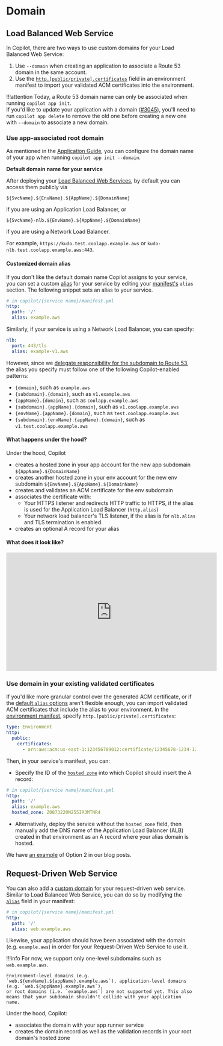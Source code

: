 # Domain

## Load Balanced Web Service
In Copilot, there are two ways to use custom domains for your Load Balanced Web Service:

1. Use `--domain` when creating an application to associate a Route 53 domain in the same account.
2. Use the [`http.[public/private].certificates`](../manifest/environment.en.md#http-public-certificates) field in an environment manifest to import your validated ACM certificates into the environment.

!!!attention
    Today, a Route 53 domain name can only be associated when running `copilot app init`.  
    If you'd like to update your application with a domain ([#3045](https://github.com/aws/copilot-cli/issues/3045)),
    you'll need to run `copilot app delete` to remove the old one before creating a new one with `--domain` to associate a new domain.

### Use app-associated root domain

As mentioned in the [Application Guide](../concepts/applications.en.md#additional-app-configurations), you can configure the domain name of your app when running `copilot app init --domain`.

**Default domain name for your service**

After deploying your [Load Balanced Web Services](../concepts/services.en.md#load-balanced-web-service), by default you can access them publicly via

```
${SvcName}.${EnvName}.${AppName}.${DomainName}
```

if you are using an Application Load Balancer, or

```
${SvcName}-nlb.${EnvName}.${AppName}.${DomainName}
```

if you are using a Network Load Balancer.

For example, `https://kudo.test.coolapp.example.aws` or `kudo-nlb.test.coolapp.example.aws:443`.

#### Customized domain alias

If you don't like the default domain name Copilot assigns to your service, you can set a custom [alias](https://docs.aws.amazon.com/Route53/latest/DeveloperGuide/resource-record-sets-choosing-alias-non-alias.html) for your service by editing your [manifest's](../manifest/lb-web-service.en.md#http-alias) `alias` section.
The following snippet sets an alias to your service.

``` yaml
# in copilot/{service name}/manifest.yml
http:
  path: '/'
  alias: example.aws
```

Similarly, if your service is using a Network Load Balancer, you can specify:
```yaml
nlb:
  port: 443/tls
  alias: example-v1.aws
```

However, since we [delegate responsibility for the subdomain to Route 53](https://docs.aws.amazon.com/Route53/latest/DeveloperGuide/CreatingNewSubdomain.html#UpdateDNSParentDomain), the alias you specify must follow one of the following Copilot-enabled patterns:

- `{domain}`, such as `example.aws`
- `{subdomain}.{domain}`, such as `v1.example.aws`
- `{appName}.{domain}`, such as `coolapp.example.aws`
- `{subdomain}.{appName}.{domain}`, such as `v1.coolapp.example.aws`
- `{envName}.{appName}.{domain}`, such as `test.coolapp.example.aws`
- `{subdomain}.{envName}.{appName}.{domain}`, such as `v1.test.coolapp.example.aws`

#### What happens under the hood?

Under the hood, Copilot

* creates a hosted zone in your app account for the new app subdomain `${AppName}.${DomainName}`
* creates another hosted zone in your env account for the new env subdomain `${EnvName}.${AppName}.${DomainName}`
* creates and validates an ACM certificate for the env subdomain
* associates the certificate with:
    - Your HTTPS listener and redirects HTTP traffic to HTTPS, if the alias is used for the Application Load Balancer (`http.alias`)
    - Your network load balancer's TLS listener, if the alias is for `nlb.alias` and TLS termination is enabled.
* creates an optional A record for your alias

#### What does it look like?

<iframe width="560" height="315" src="https://www.youtube.com/embed/Oyr-n59mVjI" title="YouTube video player" frameborder="0" allow="accelerometer; autoplay; clipboard-write; encrypted-media; gyroscope; picture-in-picture" allowfullscreen></iframe>

### Use domain in your existing validated certificates
If you'd like more granular control over the generated ACM certificate, or if the [default `alias` options](#customized-domain-alias) aren't flexible enough,
you can import validated ACM certificates that include the alias to your environment.
In the [environment manifest](../manifest/environment.en.md), specify `http.[public/private].certificates`:

```yaml
type: Environment
http:
  public:
    certificates:
      - arn:aws:acm:us-east-1:123456789012:certificate/12345678-1234-1234-1234-123456789012
```

Then, in your service's manifest, you can:

- Specify the ID of the [`hosted zone`](../manifest/lb-web-service.en.md#http-hosted-zone) into which Copilot should insert the A record:
``` yaml
# in copilot/{service name}/manifest.yml
http:
  path: '/'
  alias: example.aws
  hosted_zone: Z0873220N255IR3MTNR4
```
- Alternatively, deploy the service without the `hosted_zone` field, then manually add the DNS name of the Application Load Balancer (ALB) created in that environment as an A record where your alias domain is hosted.

We have [an example](../../blogs/release-v118.en.md#certificate-import) of Option 2 in our blog posts.

## Request-Driven Web Service
You can also add a [custom domain](https://docs.aws.amazon.com/apprunner/latest/dg/manage-custom-domains.html) for your request-driven web service.
Similar to Load Balanced Web Service, you can do so by modifying the [`alias`](../manifest/rd-web-service.en.md#http-alias) field in your manifest:
```yaml
# in copilot/{service name}/manifest.yml
http:
  path: '/'
  alias: web.example.aws
```

Likewise, your application should have been associated with the domain (e.g. `example.aws`) in order for your Request-Driven Web Service to use it.

!!!info
    For now, we support only one-level subdomains such as `web.example.aws`.

    Environment-level domains (e.g. `web.${envName}.${appName}.example.aws`), application-level domains (e.g. `web.${appName}.example.aws`),
    or root domains (i.e. `example.aws`) are not supported yet. This also means that your subdomain shouldn't collide with your application name.

Under the hood, Copilot:

* associates the domain with your app runner service
* creates the domain record as well as the validation records in your root domain's hosted zone
